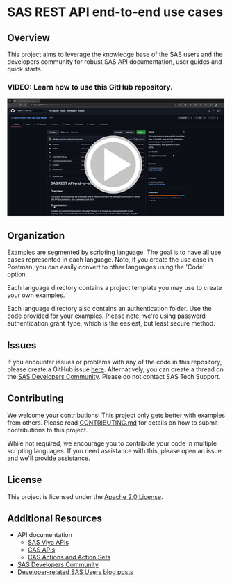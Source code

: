 # SAS REST API end-to-end use cases

## Overview

This project aims to leverage the knowledge base of the SAS users and the developers community for robust SAS API documentation, user guides and quick starts.

### VIDEO: Learn how to use this GitHub repository.
[![API end-to-end use case video](/images/repo-video.jpg)](https://video.sas.com/sharing?videoId=6278768817001 "API end-to-end use case video")

## Organization

Examples are segmented by scripting language. The goal is to have all use cases represented in each language. Note, if you create the use case in Postman, you can easily convert to other languages using the 'Code' option. 

Each language directory contains a project template you may use to create your own examples.

Each language directory also contains an authentication folder. Use the code provided for your examples. Please note, we're using password authentication grant_type, which is the easiest, but least secure method. 

## Issues
If you encounter issues or problems with any of the code in this repository, please create a GitHub issue [here](https://github.com/sassoftware/rest-api-use-cases/issues). Alternatively, you can create a thread on the [SAS Developers Community](https://communities.sas.com/t5/Developers/bd-p/developers). Please do not contact SAS Tech Support.

## Contributing

We welcome your contributions! This project only gets better with examples from others. Please read [CONTRIBUTING.md](CONTRIBUTING.md) for details on how to submit contributions to this project. 

While not required, we encourage you to contribute your code in multiple scripting languages. If you need assistance with this, please open an issue and we'll provide assistance. 

## License

This project is licensed under the [Apache 2.0 License](LICENSE).

## Additional Resources

* API documentation
    * [SAS Viya APIs](https://developer.sas.com/apis/rest/)
    * [CAS APIs](https://developer.sas.com/apis/cas/rest/current/apidoc.html)
    * [CAS Actions and Action Sets](https://go.documentation.sas.com/doc/en/pgmcdc/8.11/allprodsactions/titlepage.htm)
* [SAS Developers Community](https://communities.sas.com/t5/Developers/bd-p/developers)
* [Developer-related SAS Users blog posts](https://blogs.sas.com/content/tag/developers/)
